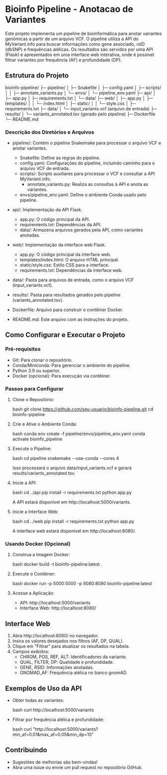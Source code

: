 # Bioinfo Pipeline - Anotacao de Variantes

Este projeto implementa um pipeline de bioinformática para anotar variantes genômicas a partir de um arquivo VCF. O pipeline utiliza a API do MyVariant.info para buscar informações como gene associado, rsID (dbSNP) e frequências alélicas. Os resultados são servidos por uma API (Flask) e apresentados em uma interface web interativa, onde é possível filtrar variantes por frequência (AF) e profundidade (DP).

## Estrutura do Projeto


bioinfo-pipeline/
├─ pipeline/
│  ├─ Snakefile
│  ├─ config.yaml
│  ├─ scripts/
│  │  ├─ annotate_variants.py
│  └─ envs/
│     └─ pipeline_env.yaml
├─ api/
│  ├─ app.py
│  ├─ requirements.txt
│  └─ data/
├─ web/
│  ├─ app.py
│  ├─ templates/
│  │  └─ index.html
│  ├─ static/
│  │  └─ style.css
│  ├─ requirements.txt
├─ data/
│  └─ input_variants.vcf (arquivo de entrada)
├─ results/
│  └─ variants_annotated.tsv (gerado pelo pipeline)
├─ Dockerfile
└─ README.md


### Descrição dos Diretórios e Arquivos

- pipeline/: Contém o pipeline Snakemake para processar o arquivo VCF e anotar variantes.

  - Snakefile: Define as regras do pipeline.
  - config.yaml: Configurações do pipeline, incluindo caminho para o arquivo VCF de entrada.
  - scripts/: Scripts auxiliares para processar o VCF e consultar a API MyVariant.info.
    - annotate_variants.py: Realiza as consultas à API e anota as variantes.
  - envs/pipeline_env.yaml: Define o ambiente Conda usado pelo pipeline.

- api/: Implementação da API Flask.

  - app.py: O código principal da API.
  - requirements.txt: Dependências da API.
  - data/: Armazena arquivos gerados pela API, como variantes anotadas.

- web/: Implementação da interface web Flask.

  - app.py: O código principal da interface web.
  - templates/index.html: O arquivo HTML principal.
  - static/style.css: Estilo CSS para a interface.
  - requirements.txt: Dependências da interface web.

- data/: Pasta para arquivos de entrada, como o arquivo VCF (input_variants.vcf).

- results/: Pasta para resultados gerados pelo pipeline (variants_annotated.tsv).

- Dockerfile: Arquivo para construir o contêiner Docker.

- README.md: Este arquivo com as instruções do projeto.

## Como Configurar e Executar o Projeto

### Pré-requisitos

- Git: Para clonar o repositório.
- Conda/Miniconda: Para gerenciar o ambiente do pipeline.
- Python 3.9 ou superior.
- Docker (opcional): Para execução via contêiner.

### Passos para Configurar

1. Clone o Repositório:

   bash
   git clone https://github.com/seu-usuario/bioinfo-pipeline.git
   cd bioinfo-pipeline
   

2. Crie e Ative o Ambiente Conda:

   bash
   conda env create -f pipeline/envs/pipeline_env.yaml
   conda activate bioinfo_pipeline
   

3. Execute o Pipeline:

   bash
   cd pipeline
   snakemake --use-conda --cores 4
   

   Isso processará o arquivo data/input_variants.vcf e gerará results/variants_annotated.tsv.

4. Inicie a API:

   bash
   cd ../api
   pip install -r requirements.txt
   python app.py
   

   A API estará disponível em http://localhost:5000/variants.

5. Inicie a Interface Web:

   bash
   cd ../web
   pip install -r requirements.txt
   python app.py
   

   A interface web estará disponível em http://localhost:8080/.

### Usando Docker (Opcional)

1. Construa a Imagem Docker:

   bash
   docker build -t bioinfo-pipeline:latest .
   

2. Execute o Contêiner:

   bash
   docker run -p 5000:5000 -p 8080:8080 bioinfo-pipeline:latest
   

3. Acesse a Aplicação:

   - API: http://localhost:5000/variants
   - Interface Web: http://localhost:8080/

## Interface Web

1. Abra http://localhost:8080/ no navegador.
2. Insira os valores desejados nos filtros (AF, DP, QUAL).
3. Clique em "Filtrar" para atualizar os resultados na tabela.
4. Campos exibidos:
   - CHROM, POS, REF, ALT: Identificadores da variante.
   - QUAL, FILTER, DP: Qualidade e profundidade.
   - GENE, RSID: Informações anotadas.
   - GNOMAD_AF: Frequência alélica no banco gnomAD.

## Exemplos de Uso da API

- Obter todas as variantes:

  bash
  curl http://localhost:5000/variants
  

- Filtrar por frequência alélica e profundidade:

  bash
  curl "http://localhost:5000/variants?min_af=0.01&max_af=0.05&min_dp=10"
  

## Contribuindo

- Sugestões de melhorias são bem-vindas!
- Abra uma issue ou envie um pull request no repositório GitHub.


